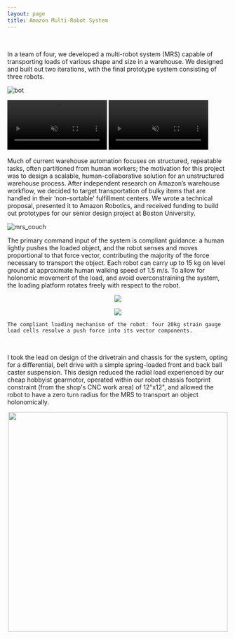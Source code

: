 ```yaml
---
layout: page
title: Amazon Multi-Robot System
---
```


<br />

<!-- This was a project created for a year-long mechanical engineering capstone assignment in a senior design course.

As a team of four, we investigated floor robots and their application in carrying arbitrary loads. Our concept for such a system was a collection of identical collaborative robots, each similar in size to a Roomba. Combined, they would constitute a MRS that could be tasked to transport previously unknown objects of various sizes, loads, and geometries through a warehouse environment. Our MRS can be loaded with an object, and directed to an end position. Given perception and load sensing capabilities, the MRS may additionally adjust itself dynamically to best control its cargo, avoid collisions, and ensure safe transport. -->
In a team of four, we developed a multi-robot system (MRS) capable of transporting loads of various shape and size in a warehouse.  We designed and built out two iterations, with the final prototype system consisting of three robots.

![bot]({{site.url}}/images/bot.png)

<video muted align="left" width="45%" controls>
  <source src="{{site.url}}/images/demo.mp4" type="video/mp4"></source>
</video>

<video muted align="right" width="45%" controls>
  <source src="{{site.url}}/images/demo2.mp4" type="video/mp4"></source>
</video>



Much of current warehouse automation focuses on structured, repeatable tasks, often partitioned from human workers; the motivation for this project was to design a scalable, human-collaborative solution for an unstructured warehouse process.  After independent research on Amazon’s warehouse workflow, we decided to target transportation of bulky items that are handled in their ‘non-sortable’ fulfillment centers. We wrote a technical proposal, presented it to Amazon Robotics, and received funding to build out prototypes for our senior design project at Boston University.  

![mrs_couch]({{site.url}}/images/mrs_couch.png)

The primary command input of the system is compliant guidance: a human lightly pushes the loaded object, and the robot senses and moves proportional to that force vector, contributing the majority of the force necessary to transport the object. Each robot can carry up to 15 kg on level ground at approximate human walking speed of 1.5 m/s. To allow for holonomic movement of the load, and avoid overconstraining the system, the loading platform rotates freely with respect to the robot.

<p align="center">
  <img  src="{{site.url}}/images/compliance.gif">
</p>
<p align="center">
  <img  src="{{site.url}}/images/compliance_graph.gif">
</p>


```
The compliant loading mechanism of the robot: four 20kg strain gauge  load cells resolve a push force into its vector components.
```
</br>

I took the lead on design of the drivetrain and chassis for the system, opting for a differential, belt drive with a simple spring-loaded front and back ball caster suspension. This design reduced the radial load experienced by our cheap hobbyist gearmotor, operated within our robot chassis footprint constraint (from the shop's CNC work area) of 12"x12", and allowed the robot to have a zero turn radius for the MRS to transport an object holonomically.

<p align="center">
  <img width="500" src="{{site.url}}/images/drivetrain.gif">
</p>
